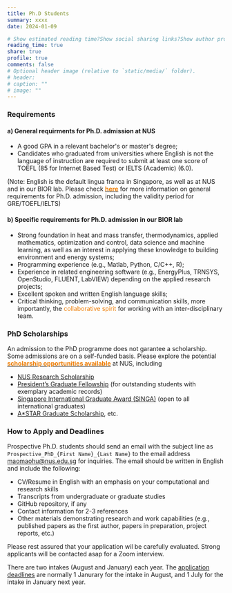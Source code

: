 ```yaml
---
title: Ph.D Students
summary: xxxx
date: 2024-01-09

# Show estimated reading time?Show social sharing links?Show author profile?Show comments?
reading_time: true
share: true  
profile: true
comments: false
# Optional header image (relative to `static/media/` folder).
# header:  
# caption: ""  
# image: "" 
---
```


### Requirements
#### a) General requirments for Ph.D. admission at NUS
* A good GPA in a relevant bachelor's or master's degree;
* Candidates who graduated from universities where English is not the language of instruction are required to submit at least one score of TOEFL (85 for Internet Based Test) or IELTS (Academic) (6.0).

(Note: English is the default lingua franca in Singapore, as well as at NUS and in our BIOR lab. Please check [<span style="color:#EF7C00">**here**</span>](https://cde.nus.edu.sg/graduate/graduate-programmes-by-research/admission-requirement-2/) for more information on general requirements for Ph.D. admission, including the validity period for GRE/TOEFL/IELTS)

#### b) Specific requirements for Ph.D. admission in our BIOR lab
* Strong foundation in heat and mass transfer, thermodynamics, applied mathematics, optimization and control, data science and machine learning, as well as an interest in applying these knowledge to building environment and energy systems;
* Programming experience (e.g., Matlab, Python, C/C++, R);
* Experience in related engineering software (e.g., EnergyPlus, TRNSYS, OpenStudio, FLUENT, LabVIEW) depending on the applied research projects;
* Excellent spoken and written English language skills;
* Critical thinking, problem-solving, and communication skills, more importantly, the <span style="color:#EF7C00">collaborative spirit</span> for working with an inter-disciplinary team.

### PhD Scholarships
An admission to the PhD programme does not garantee a scholarship. Some admissions are on a self-funded basis. Please explore the potential [<span style="color:#EF7C00">**scholarship opportunities available**</span>](https://nusgs.nus.edu.sg/scholarships/) at NUS, including
- [NUS Research Scholarship](https://nusgs.nus.edu.sg/scholarships/nus-research-scholarship/)
- [President’s Graduate Fellowship](https://nusgs.nus.edu.sg/scholarships/presidents-graduate-fellowship/) (for outstanding students with exemplary academic records)
- [Singapore International Graduate Award (SINGA)](https://www.a-star.edu.sg/Scholarships/for-graduate-studies/singapore-international-graduate-award-singa) (open to all international graduates)
- [A*STAR Graduate Scholarship](https://www.a-star.edu.sg/Scholarships/for-graduate-studies/a-star-graduate-scholarship-singapore), etc.

### How to Apply and Deadlines
Prospective Ph.D. students should send an email with the subject line as `Prospective_PhD_{First Name}_{Last Name}` to the email address <span style="color:#EF7C00">maomaohu@nus.edu.sg</span> for inquiries. The email should be written in English and include the following:
* CV/Resume in English with an emphasis on your computational and research skills
* Transcripts from undergraduate or graduate studies
* GitHub repository, if any
* Contact information for 2-3 references
* Other materials demonstrating research and work capabilities (e.g., published papers as the first author, papers in preparation, project reports, etc.)

Please rest assured that your application wil be carefully evaluated. Strong applicants will be contacted asap for a Zoom interview. 

There are two intakes (August and January) each year. The [application deadlines](https://cde.nus.edu.sg/graduate/graduate-programmes-by-research/application-period-2/) are normally 1 Janurary for the intake in August, and 1 July for the intake in January next year. 